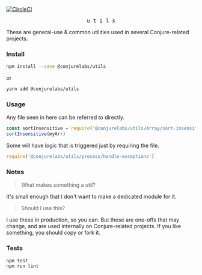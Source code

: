 [![CircleCI](https://circleci.com/gh/ConjureLabs/utils/tree/master.svg?style=svg)](https://circleci.com/gh/ConjureLabs/utils/tree/master)

<p align="center">
  <kbd>u t i l s</kbd>
</p>

These are general-use & common utilities used in several Conjure-related projects.

### Install

```sh
npm install --save @conjurelabs/utils
```

or

```sh
yarn add @conjurelabs/utils
```

### Usage

Any file seen in here can be referred to directly.

```js
const sortInsensitive = require('@conjurelabs/utils/Array/sort-insensitive')
sortInsensitive(myArr)
```

Some will have logic that is triggered just by requiring the file.

```js
require('@conjurelabs/utils/process/handle-exceptions')
```

### Notes

> What makes something a util?

It's small enough that I don't want to make a dedicated module for it.

> Should I use this?

I use these in production, so you can. But these are one-offs that may change, and are used internally on Conjure-related projects. If you like something, you should copy or fork it.

### Tests

```sh
npm test
npm run lint
```
